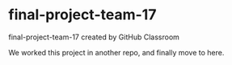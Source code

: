 # final-project-team-17
final-project-team-17 created by GitHub Classroom

We worked this project in another repo, and finally move to here.
